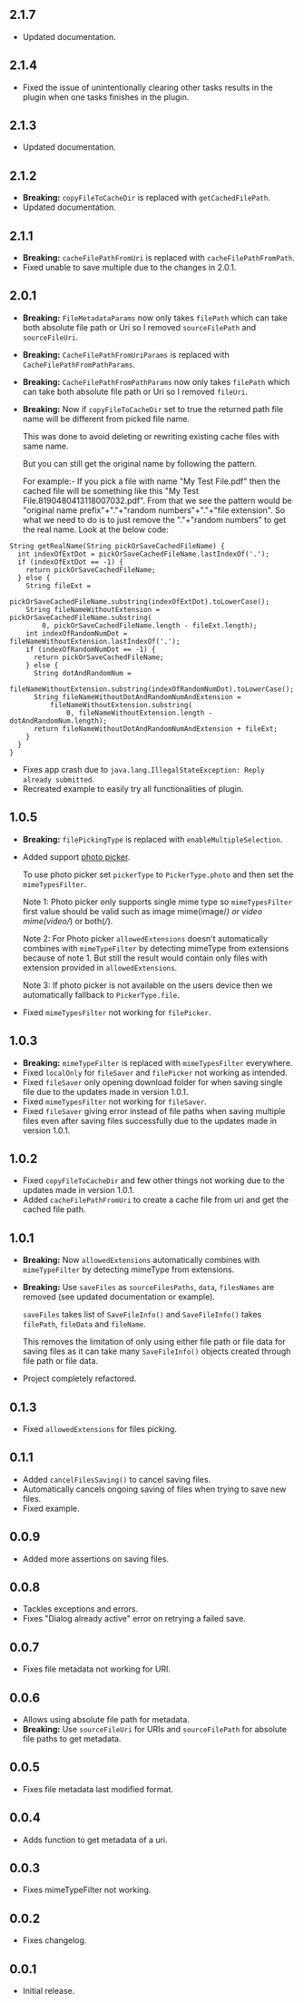 ## 2.1.7

* Updated documentation.

## 2.1.4

* Fixed the issue of unintentionally clearing other tasks results in the plugin when one tasks finishes in the plugin.

## 2.1.3

* Updated documentation.

## 2.1.2

* **Breaking:** `copyFileToCacheDir` is replaced with `getCachedFilePath`.
* Updated documentation.

## 2.1.1

* **Breaking:** `cacheFilePathFromUri` is replaced with `cacheFilePathFromPath`.
* Fixed unable to save multiple due to the changes in 2.0.1.

## 2.0.1

* **Breaking:** `FileMetadataParams` now only takes `filePath` which can take both absolute file path or Uri so I removed `sourceFilePath` and `sourceFileUri`.
* **Breaking:** `CacheFilePathFromUriParams` is replaced with `CacheFilePathFromPathParams`.
* **Breaking:** `CacheFilePathFromPathParams` now only takes `filePath` which can take both absolute file path or Uri so I removed `fileUri`.
* **Breaking:** Now if `copyFileToCacheDir` set to true the returned path file name will be different from picked file name.

  This was done to avoid deleting or rewriting existing cache files with same name.

  But you can still get the original name by following the pattern.

  For example:- If you pick a file with name "My Test File.pdf" then the cached file will be something like this "My Test File.8190480413118007032.pdf". From that we see the pattern would be "original name prefix"+"."+"random numbers"+"."+"file extension". So what we need to do is to just remove the "."+"random numbers" to get the real name. Look at the below code:

```
String getRealName(String pickOrSaveCachedFileName) {
  int indexOfExtDot = pickOrSaveCachedFileName.lastIndexOf('.');
  if (indexOfExtDot == -1) {
    return pickOrSaveCachedFileName;
  } else {
    String fileExt =
        pickOrSaveCachedFileName.substring(indexOfExtDot).toLowerCase();
    String fileNameWithoutExtension = pickOrSaveCachedFileName.substring(
        0, pickOrSaveCachedFileName.length - fileExt.length);
    int indexOfRandomNumDot = fileNameWithoutExtension.lastIndexOf('.');
    if (indexOfRandomNumDot == -1) {
      return pickOrSaveCachedFileName;
    } else {
      String dotAndRandomNum =
          fileNameWithoutExtension.substring(indexOfRandomNumDot).toLowerCase();
      String fileNameWithoutDotAndRandomNumAndExtension =
          fileNameWithoutExtension.substring(
              0, fileNameWithoutExtension.length - dotAndRandomNum.length);
      return fileNameWithoutDotAndRandomNumAndExtension + fileExt;
    }
  }
}
```

* Fixes app crash due to `java.lang.IllegalStateException: Reply already submitted`.
* Recreated example to easily try all functionalities of plugin.

## 1.0.5

* **Breaking:** `filePickingType` is replaced with `enableMultipleSelection`.
* Added support [photo picker](https://developer.android.com/training/data-storage/shared/photopicker).

  To use photo picker set `pickerType` to `PickerType.photo` and then set the `mimeTypesFilter`.

  Note 1: Photo picker only supports single mime type so `mimeTypesFilter` first value should be valid such as image mime(image/*) or video mime(video/*) or both(*/*).

  Note 2: For Photo picker `allowedExtensions` doesn't automatically combines with `mimeTypeFilter` by detecting mimeType from extensions because of note 1. But still the result would contain only files with extension provided in `allowedExtensions`.

  Note 3: If photo picker is not available on the users device then we automatically fallback to `PickerType.file`.

* Fixed `mimeTypesFilter` not working for `filePicker`.

## 1.0.3

* **Breaking:** `mimeTypeFilter` is replaced with `mimeTypesFilter` everywhere.
* Fixed `localOnly` for `fileSaver` and `filePicker` not working as intended.
* Fixed `fileSaver` only opening download folder for when saving single file due to the updates made in version 1.0.1.
* Fixed `mimeTypesFilter` not working for `fileSaver`.
* Fixed `fileSaver` giving error instead of file paths when saving multiple files even after saving files successfully due to the updates made in version 1.0.1.

## 1.0.2

* Fixed `copyFileToCacheDir` and few other things not working due to the updates made in version 1.0.1.
* Added `cacheFilePathFromUri` to create a cache file from uri and get the cached file path.

## 1.0.1

* **Breaking:** Now `allowedExtensions` automatically combines with `mimeTypeFilter` by detecting mimeType from extensions.
* **Breaking:** Use `saveFiles` as `sourceFilesPaths`, `data`, `filesNames` are removed (see updated documentation or example).

  `saveFiles` takes list of `SaveFileInfo()` and `SaveFileInfo()` takes `filePath`, `fileData` and `fileName`.

  This removes the limitation of only using either file path or file data for saving files as it can take many `SaveFileInfo()` objects created through file path or file data.

* Project completely refactored.

## 0.1.3

* Fixed `allowedExtensions` for files picking.

## 0.1.1

* Added `cancelFilesSaving()` to cancel saving files.
* Automatically cancels ongoing saving of files when trying to save new files.
* Fixed example.

## 0.0.9

* Added more assertions on saving files.

## 0.0.8

* Tackles exceptions and errors.
* Fixes "Dialog already active" error on retrying a failed save.

## 0.0.7

* Fixes file metadata not working for URI.

## 0.0.6

* Allows using absolute file path for metadata.
* **Breaking:** Use ```sourceFileUri``` for URIs and ```sourceFilePath``` for absolute file paths to get metadata.

## 0.0.5

* Fixes file metadata last modified format.

## 0.0.4

* Adds function to get metadata of a uri.

## 0.0.3

* Fixes mimeTypeFilter not working.

## 0.0.2

* Fixes changelog.

## 0.0.1

* Initial release.